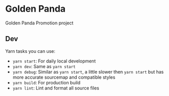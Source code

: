 # Golden Panda
Golden Panda Promotion project

## Dev

Yarn tasks you can use:

- `yarn start`: For daily local development
- `yarn dev`: Same as `yarn start`
- `yarn debug`: Similar as `yarn start`, a little slower then `yarn start` but has more accurate sourcemap and compatible styles
- `yarn build`: For production build
- `yarn lint`: Lint and format all source files
